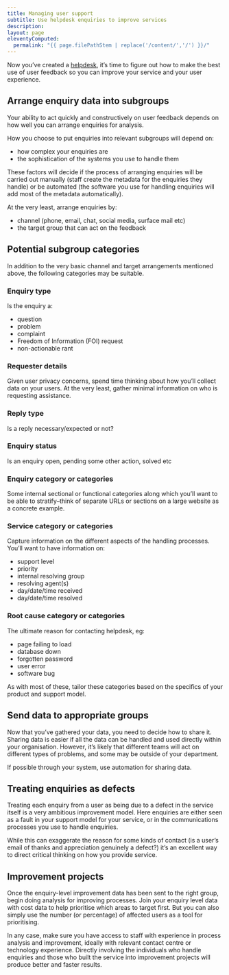 ```yaml
---
title: Managing user support
subtitle: Use helpdesk enquiries to improve services
description:
layout: page
eleventyComputed:
  permalink: "{{ page.filePathStem | replace('/content/','/') }}/"
---
```


Now you’ve created a [helpdesk](/version-1/guides/helpdesk/), it’s time to figure out how to make the best use of user feedback so you can improve your service and your user experience.

## Arrange enquiry data into subgroups

Your ability to act quickly and constructively on user feedback depends on how well you can arrange enquiries for analysis.

How you choose to put enquiries into relevant subgroups will depend on:

- how complex your enquiries are
- the sophistication of the systems you use to handle them

These factors will decide if the process of arranging enquiries will be carried out manually (staff create the metadata for the enquiries they handle) or be automated (the software you use for handling enquiries will add most of the metadata automatically).

At the very least, arrange enquiries by:

- channel (phone, email, chat, social media, surface mail etc)
- the target group that can act on the feedback

## Potential subgroup categories

In addition to the very basic channel and target arrangements mentioned above, the following categories may be suitable.

### Enquiry type

Is the enquiry a:

- question
- problem
- complaint
- Freedom of Information (FOI) request
- non-actionable rant

### Requester details

Given user privacy concerns, spend time thinking about how you’ll collect data on your users. At the very least, gather minimal information on who is requesting assistance.

### Reply type

Is a reply necessary/expected or not?

### Enquiry status

Is an enquiry open, pending some other action, solved etc

### Enquiry category or categories

Some internal sectional or functional categories along which you’ll want to be able to stratify–think of separate URLs or sections on a large website as a concrete example.

### Service category or categories

Capture information on the different aspects of the handling processes. You’ll want to have information on:

- support level
- priority
- internal resolving group
- resolving agent(s)
- day/date/time received
- day/date/time resolved

### Root cause category or categories

The ultimate reason for contacting helpdesk, eg:

- page failing to load
- database down
- forgotten password
- user error
- software bug

As with most of these, tailor these categories based on the specifics of your product and support model.

## Send data to appropriate groups

Now that you’ve gathered your data, you need to decide how to share it. Sharing data is easier if all the data can be handled and used directly within your organisation. However, it’s likely that different teams will act on different types of problems, and some may be outside of your department.

If possible through your system, use automation for sharing data.

## Treating enquiries as defects

Treating each enquiry from a user as being due to a defect in the service itself is a very ambitious improvement model. Here enquiries are either seen as a fault in your support model for your service, or in the communications processes you use to handle enquiries.

While this can exaggerate the reason for some kinds of contact (is a user’s email of thanks and appreciation genuinely a defect?) it’s an excellent way to direct critical thinking on how you provide service.

## Improvement projects

Once the enquiry-level improvement data has been sent to the right group, begin doing analysis for improving processes. Join your enquiry level data with cost data to help prioritise which areas to target first. But you can also simply use the number (or percentage) of affected users as a tool for prioritising.

In any case, make sure you have access to staff with experience in process analysis and improvement, ideally with relevant contact centre or technology experience. Directly involving the individuals who handle enquiries and those who built the service into improvement projects will produce better and faster results.
